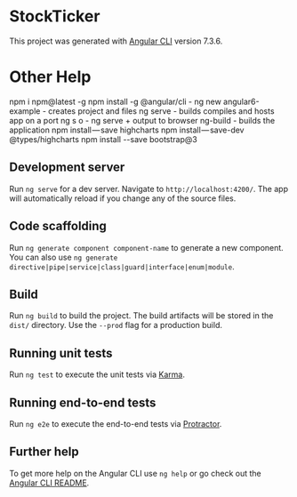 # StockTicker

This project was generated with [Angular CLI](https://github.com/angular/angular-cli) version 7.3.6.

# Other Help
npm i npm@latest -g
npm install -g @angular/cli - 
ng new angular6-example - creates project and files
ng serve - builds compiles and hosts app on a port
ng s o - ng serve + output to browser
ng-build - builds the application
npm install — save highcharts
npm install — save-dev @types/highcharts
npm install --save bootstrap@3

## Development server

Run `ng serve` for a dev server. Navigate to `http://localhost:4200/`. The app will automatically reload if you change any of the source files.

## Code scaffolding

Run `ng generate component component-name` to generate a new component. You can also use `ng generate directive|pipe|service|class|guard|interface|enum|module`.

## Build

Run `ng build` to build the project. The build artifacts will be stored in the `dist/` directory. Use the `--prod` flag for a production build.

## Running unit tests

Run `ng test` to execute the unit tests via [Karma](https://karma-runner.github.io).

## Running end-to-end tests

Run `ng e2e` to execute the end-to-end tests via [Protractor](http://www.protractortest.org/).

## Further help

To get more help on the Angular CLI use `ng help` or go check out the [Angular CLI README](https://github.com/angular/angular-cli/blob/master/README.md).
